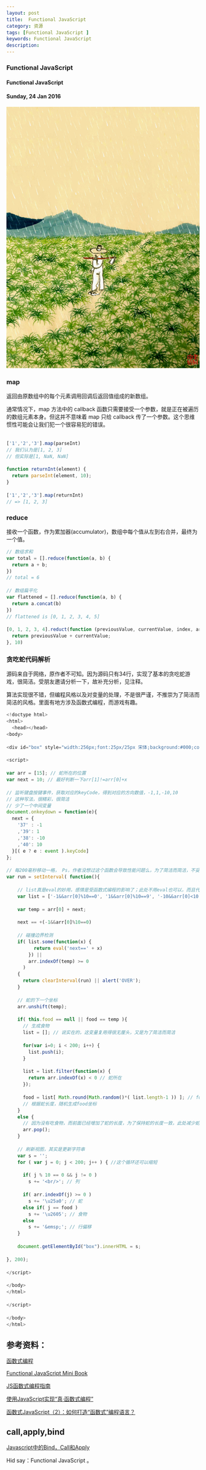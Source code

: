 ```yaml
---
layout: post
title:  Functional JavaScript 
category: 资源
tags: [Functional JavaScript ]
keywords: Functional JavaScript 
description: 
---
```


### Functional JavaScript 

#### Functional JavaScript 

#### Sunday, 24 Jan 2016

![老树画画](/../../assets/img/resource/2016/LaoShuHuaHua_3.jpeg)

### map

返回由原数组中的每个元素调用回调后返回值组成的新数组。

通常情况下，map 方法中的 callback 函数只需要接受一个参数，就是正在被遍历的数组元素本身。但这并不意味着 map 只给 callback 传了一个参数。这个思维惯性可能会让我们犯一个很容易犯的错误。

````javascript

['1','2','3'].map(parseInt)
// 我们认为是[1, 2, 3]
// 但实际是[1, NaN, NaN]

function returnInt(element) {
  return parseInt(element, 10);
}

['1','2','3'].map(returnInt)
// => [1, 2, 3]

````

### reduce

接收一个函数，作为累加器(accumulator)，数组中每个值从左到右合并，最终为一个值。

````javascript
// 数组求和
var total = [].reduce(function(a, b) {
  return a + b;
})
// total = 6

// 数组扁平化
var flattened = [].reduce(function(a, b) {
  return a.concat(b)
})
// flattened is [0, 1, 2, 3, 4, 5]

[0, 1, 2, 3, 4].reduct(function (previousValue, currentValue, index, array) {
  return previousValue + currentValue;
}, 10)

````


### 贪吃蛇代码解析

源码来自于网络，原作者不可知。因为源码只有34行，实现了基本的贪吃蛇游戏，很简洁。受朋友邀请分析一下，故补充分析，见注释。

算法实现很不错，但编程风格以及对变量的处理，不是很严谨，不推崇为了简洁而简洁的风格。里面有地方涉及函数式编程，而游戏有趣。

````javascript
<!doctype html>
<html>
  <head></head>
<body>

<div id="box" style="width:256px;font:25px/25px 宋体;background:#000;color:#9f9;"></div>

<script>

var arr = [15]; // 蛇所在的位置
var next = 10; // 最好判断一下arr[1]!=arr[0]+x

// 监听键盘按键事件，获取对应的keyCode，得到对应的方向数值，-1,1,-10,10
// 这种写法，很精彩，很简洁
// 少了一个中间变量
document.onkeydown = function(e){
  next = {
    '37' : -1
    ,'39': 1
    ,'38': -10
    ,'40': 10
  }[( e ? e : event ).keyCode]
};

// 每200毫秒移动一格， Ps，作者没想过这个函数会导致性能问题么，为了简洁而简洁，不妥
var run = setInterval( function(){

    // list真是eval的妙用，感情是受函数式编程的影响了；此处不用eval也可以，而且代码也不会比现在长；
    var list = ['-1&&arr[0]%10==0', '1&&arr[0]%10==9', '-10&&arr[0]<10', '10&&arr[0]>189'];

    var temp = arr[0] + next;

    next == +(-1&&arr[0]%10==0)

    // 碰撞边界检测
    if( list.some(function(x) {
          return eval('next==' + x)
        }) ||
        arr.indexOf(temp) >= 0
      )
    {
      return clearInterval(run) || alert('OVER');
    }

    // 蛇的下一个坐标
    arr.unshift(temp);

    if( this.food == null || food == temp ){
      // 生成食物
      list = []; // 说实在的，这变量复用得很无厘头，又是为了简洁而简洁

      for(var i=0; i < 200; i++) {
        list.push(i);
      }

      list = list.filter(function(x) {
        return arr.indexOf(x) < 0 // 蛇所在
      });

      food = list[ Math.round(Math.random()*( list.length-1 )) ]; // food是全局变量，孩子，写代码太不严谨了
      // 根据蛇长度，随机生成food坐标
    }
    else {
      // 因为没有吃食物，而前面已经增加了蛇的长度，为了保持蛇的长度一致，此处减少蛇的长度
      arr.pop();
    }

    // 刷新视图，其实是更新字符串
    var s = '';
    for ( var j = 0; j < 200; j++ ) { //这个循环还可以缩短

      if( j % 10 == 0 && j != 0 )
        s += '<br/>'; // 列

      if( arr.indexOf(j) >= 0 )
        s += '\u25a0'; // 蛇
      else if( j == food )
        s += '\u2605'; // 食物
      else
        s += '&emsp;'; // 行偏移
    }

    document.getElementById("box").innerHTML = s;

}, 200);

</script>

</body>
</html>

</script>

</body>
</html>

````


## 参考资料：

[函数式编程](http://coolshell.cn/articles/10822.html)

[Functional JavaScript Mini Book](https://blog.oyanglul.us/javascript/functional-javascript.html)

[JS函数式编程指南](https://www.gitbook.com/book/llh911001/mostly-adequate-guide-chinese/details)

[使用JavaScript实现“真·函数式编程”](http://jimliu.net/2015/10/21/real-functional-programming-in-javascript-1/)

[函数式JavaScript（2）：如何打造“函数式”编程语言？](http://blog.jobbole.com/77078/)

## call,apply,bind
[Javascript中的Bind，Call和Apply](http://www.html-js.com/article/JavaScript-functional-programming-in-Javascript-Bind-Call-and-Apply)
[]()
[]()
[]()

Hid say：Functional JavaScript 。
